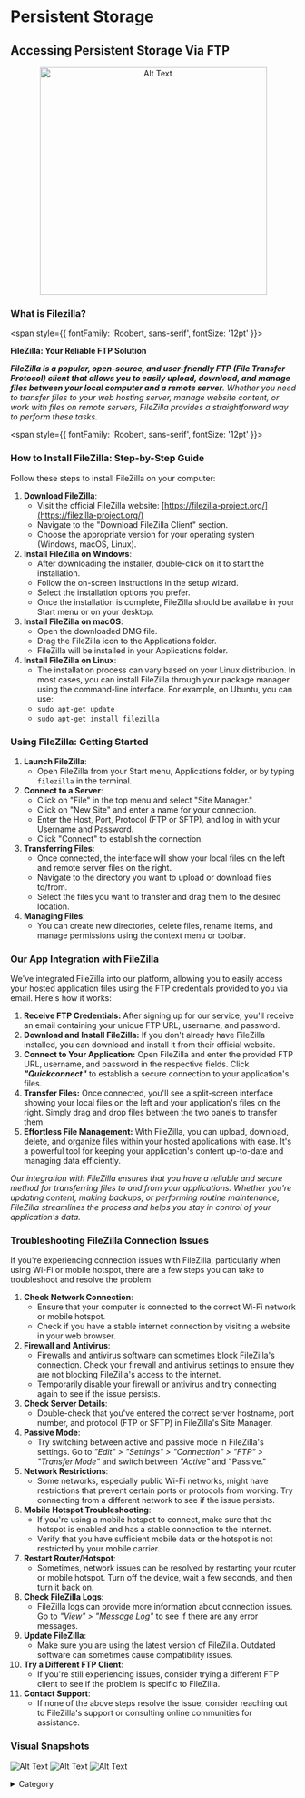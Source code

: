 



# Persistent Storage
## Accessing Persistent Storage Via FTP

<p align="center">
  <img src="/img/dcv.jpg" alt="Alt Text" width="400"/>
</p>


### **What is Filezilla?**

<span style={{ fontFamily: 'Roobert, sans-serif', fontSize: '12pt' }}>

**FileZilla: Your Reliable FTP Solution**

_**FileZilla is a popular, open-source, and user-friendly FTP (File Transfer Protocol) client that allows you to easily upload, download, and manage files between your local computer and a remote server**. Whether you need to transfer files to your web hosting server, manage website content, or work with files on remote servers, FileZilla provides a straightforward way to perform these tasks._

</span>


<span style={{ fontFamily: 'Roobert, sans-serif', fontSize: '12pt' }}>

### **How to Install FileZilla: Step-by-Step Guide**

Follow these steps to install FileZilla on your computer:

1. **Download FileZilla**:
   * Visit the official FileZilla website: [https://filezilla-project.org/](https://filezilla-project.org/)
   * Navigate to the "Download FileZilla Client" section.
   * Choose the appropriate version for your operating system (Windows, macOS, Linux).
2. **Install FileZilla on Windows**:
   * After downloading the installer, double-click on it to start the installation.
   * Follow the on-screen instructions in the setup wizard.
   * Select the installation options you prefer.
   * Once the installation is complete, FileZilla should be available in your Start menu or on your desktop.
3. **Install FileZilla on macOS**:
   * Open the downloaded DMG file.
   * Drag the FileZilla icon to the Applications folder.
   * FileZilla will be installed in your Applications folder.
4. **Install FileZilla on Linux**:
   * The installation process can vary based on your Linux distribution. In most cases, you can install FileZilla through your package manager using the command-line interface. For example, on Ubuntu, you can use:
   * `sudo apt-get update`
   * &#x20;`sudo apt-get install filezilla`

### **Using FileZilla: Getting Started**

1. **Launch FileZilla**:
   * Open FileZilla from your Start menu, Applications folder, or by typing `filezilla` in the terminal.
2. **Connect to a Server**:
   * Click on "File" in the top menu and select "Site Manager."
   * Click on "New Site" and enter a name for your connection.
   * Enter the Host, Port, Protocol (FTP or SFTP), and log in with your Username and Password.
   * Click "Connect" to establish the connection.
3. **Transferring Files**:
   * Once connected, the interface will show your local files on the left and remote server files on the right.
   * Navigate to the directory you want to upload or download files to/from.
   * Select the files you want to transfer and drag them to the desired location.
4. **Managing Files**:
   * You can create new directories, delete files, rename items, and manage permissions using the context menu or toolbar.

### **Our App Integration with FileZilla**

We've integrated FileZilla into our platform, allowing you to easily access your hosted application files using the FTP credentials provided to you via email. Here's how it works:

1. **Receive FTP Credentials:** After signing up for our service, you'll receive an email containing your unique FTP URL, username, and password.
2. **Download and Install FileZilla:** If you don't already have FileZilla installed, you can download and install it from their official website.
3. **Connect to Your Application:** Open FileZilla and enter the provided FTP URL, username, and password in the respective fields. Click _**"Quickconnect"**_ to establish a secure connection to your application's files.
4. **Transfer Files:** Once connected, you'll see a split-screen interface showing your local files on the left and your application's files on the right. Simply drag and drop files between the two panels to transfer them.
5. **Effortless File Management:** With FileZilla, you can upload, download, delete, and organize files within your hosted applications with ease. It's a powerful tool for keeping your application's content up-to-date and managing data efficiently.

_Our integration with FileZilla ensures that you have a reliable and secure method for transferring files to and from your applications. Whether you're updating content, making backups, or performing routine maintenance, FileZilla streamlines the process and helps you stay in control of your application's data._

### **Troubleshooting FileZilla Connection Issues**

If you're experiencing connection issues with FileZilla, particularly when using Wi-Fi or mobile hotspot, there are a few steps you can take to troubleshoot and resolve the problem:

1. **Check Network Connection**:
   * Ensure that your computer is connected to the correct Wi-Fi network or mobile hotspot.
   * Check if you have a stable internet connection by visiting a website in your web browser.
2. **Firewall and Antivirus**:
   * Firewalls and antivirus software can sometimes block FileZilla's connection. Check your firewall and antivirus settings to ensure they are not blocking FileZilla's access to the internet.
   * Temporarily disable your firewall or antivirus and try connecting again to see if the issue persists.
3. **Check Server Details**:
   * Double-check that you've entered the correct server hostname, port number, and protocol (FTP or SFTP) in FileZilla's Site Manager.
4. **Passive Mode**:
   * Try switching between active and passive mode in FileZilla's settings. Go to _"Edit" > "Settings" > "Connection" > "FTP" > "Transfer Mode"_ and switch between _"Active"_ and "Passive."
5. **Network Restrictions**:
   * Some networks, especially public Wi-Fi networks, might have restrictions that prevent certain ports or protocols from working. Try connecting from a different network to see if the issue persists.
6. **Mobile Hotspot Troubleshooting**:
   * If you're using a mobile hotspot to connect, make sure that the hotspot is enabled and has a stable connection to the internet.
   * Verify that you have sufficient mobile data or the hotspot is not restricted by your mobile carrier.
7. **Restart Router/Hotspot**:
   * Sometimes, network issues can be resolved by restarting your router or mobile hotspot. Turn off the device, wait a few seconds, and then turn it back on.
8. **Check FileZilla Logs**:
   * FileZilla logs can provide more information about connection issues. Go to _"View" > "Message Log"_ to see if there are any error messages.
9. **Update FileZilla**:
   * Make sure you are using the latest version of FileZilla. Outdated software can sometimes cause compatibility issues.
10. **Try a Different FTP Client**:
    * If you're still experiencing issues, consider trying a different FTP client to see if the problem is specific to FileZilla.
11. **Contact Support**:
    * If none of the above steps resolve the issue, consider reaching out to FileZilla's support or consulting online communities for assistance.

### Visual Snapshots

![Alt Text](/img/op.jpg)
![Alt Text](/img/o7.jpg)
![Alt Text](/img/iii.jpg)
<details>

<summary>Category</summary>

Kubernetes, cloud computing, DevOps, cloud services, hosting platform, container orchestration, cloud infrastructure, cloud deployment, cloud management, cloud technology, cloud solutions, FileZilla&#x20;

</details>

</span>



